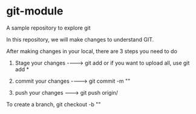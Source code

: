 # git-module
A sample repository to explore git

In this repository, we will make changes to understand GIT.

After making changes in your local,
there are 3 steps you need to do

1. Stage your changes ----> git add <file name> or if you want to upload all, use git add *

2. commit your changes ---->  git commit -m "<your message>"

3. push your changes --->  git push origin/<branchname>

To create a branch,
git checkout -b "<branch name>"